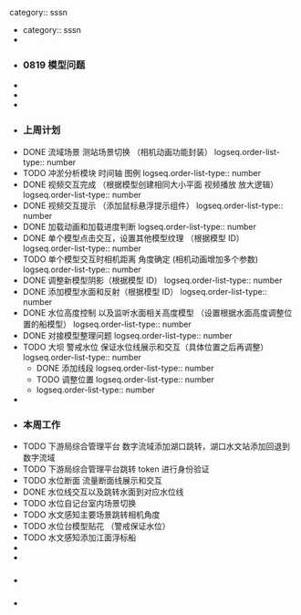 category:: sssn

- category:: sssn
-
- ### 0819 模型问题
-
-
-
- ### 上周计划
- DONE 流域场景 测站场景切换 （相机动画功能封装）
  logseq.order-list-type:: number
- TODO 冲淤分析模块 时间轴 图例
  logseq.order-list-type:: number
- DONE 视频交互完成 （根据模型创建相同大小平面 视频播放 放大逻辑）
  logseq.order-list-type:: number
- DONE 视频交互提示 （添加鼠标悬浮提示组件）
  logseq.order-list-type:: number
- DONE 加载动画和加载进度判断
  logseq.order-list-type:: number
- DONE 单个模型点击交互，设置其他模型纹理 （根据模型 ID）
  logseq.order-list-type:: number
- TODO 单个模型交互时相机距离 角度确定 (相机动画增加多个参数)
  logseq.order-list-type:: number
- DONE 调整新模型阴影（根据模型 ID）
  logseq.order-list-type:: number
- DONE 添加模型水面和反射（根据模型 ID）
  logseq.order-list-type:: number
- DONE 水位高度控制  以及监听水面相关高度模型 （设置根据水面高度调整位置的船模型）
  logseq.order-list-type:: number
- DONE 对接模型整理问题
  logseq.order-list-type:: number
- TODO 大坝 警戒水位 保证水位线展示和交互（具体位置之后再调整）
  logseq.order-list-type:: number
	- DONE 添加线段
	  logseq.order-list-type:: number
	- TODO 调整位置
	  logseq.order-list-type:: number
	- logseq.order-list-type:: number
-
- ### 本周工作
- TODO 下游局综合管理平台 数字流域添加湖口跳转，湖口水文站添加回退到数字流域
- TODO 下游局综合管理平台跳转 token 进行身份验证
- TODO 水位断面 流量断面线展示和交互
- DONE 水位线交互以及跳转水面到对应水位线
- TODO 水位自记台室内场景切换
- TODO 水文感知主要场景跳转相机角度
- TODO  水位台模型贴花 （警戒保证水位）
- TODO  水文感知添加江面浮标船
-
-
- ###
-